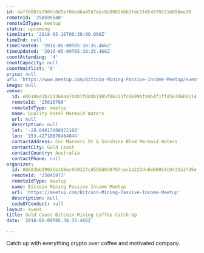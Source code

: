 ```yaml
---
id: 4aff8007a390dc0d5bf04bd6a45d7ebc8b8092b661fdc1fd549703314898ee30
remoteId: '250595540'
remoteIdType: meetup
status: upcoming
timeStart: '2018-05-16T00:30:00.000Z'
timeEnd: null
timeCreated: '2018-05-09T05:38:35.466Z'
timeUpdated: '2018-05-09T05:38:35.466Z'
countAttending: '4'
countCapacity: null
countWaitlist: '0'
price: null
url: 'https://www.meetup.com/Bitcoin-Mining-Passive-Income-Meetup/events/250595540/'
image: null
venue:
  id: e80106a3b223360aa7d4b7f8d3b1985f86313fc0699bfa954f1ffd3e706b8114
  remoteId: '25610780'
  remoteIdType: meetup
  name: Quality Hotel Mermaid Waters
  url: null
  description: null
  lat: '-28.04817008972168'
  lon: '153.42710876464844'
  contactAddress: Cnr Markeri St & Sunshine Blvd Mermaid Waters
  contactCity: Gold Coast
  contactCountry: Australia
  contactPhone: null
organizer:
  id: 86683bb2991bb168ec659127cd556d8d976fcec2a222dc6e86054c0432a1fd5e
  remoteId: '25045973'
  remoteIdType: meetup
  name: Bitcoin Mining Passive Income Meetup
  url: 'https://meetup.com/Bitcoin-Mining-Passive-Income-Meetup'
  description: null
  codeOfConduct: null
layout: event
title: Gold Coast Bitcoin Mining Coffee Catch Up
date: '2018-05-09T05:38:35.466Z'

---
```

<p>Catch up with everything crypto over coffee and motivated company.</p>
